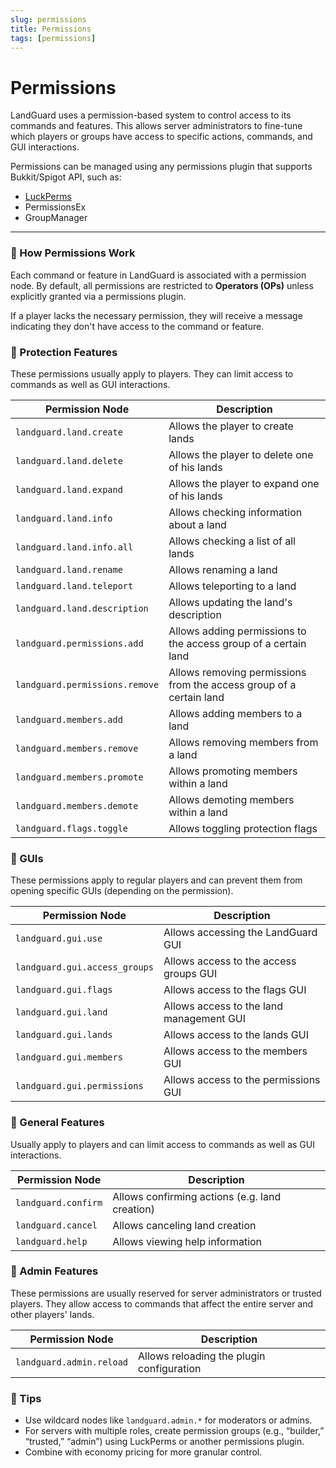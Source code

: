 ```yaml
---
slug: permissions
title: Permissions
tags: [permissions]
---
```

# Permissions

LandGuard uses a permission-based system to control access to its commands and features. This allows server administrators to fine-tune which players or groups have access to specific actions, commands, and GUI interactions.

Permissions can be managed using any permissions plugin that supports Bukkit/Spigot API, such as:

- [LuckPerms](https://luckperms.net/)
- PermissionsEx
- GroupManager

---

### 🔧 How Permissions Work

Each command or feature in LandGuard is associated with a permission node. By default, all permissions are restricted to **Operators (OPs)** unless explicitly granted via a permissions plugin.

If a player lacks the necessary permission, they will receive a message indicating they don't have access to the command or feature.

### 🧾 Protection Features

These permissions usually apply to players. They can limit access to commands as well as GUI interactions.

| Permission Node                            | Description                                      
|--------------------------------------------|------------------------------------------------------------------------|
| `landguard.land.create`                    | Allows the player to create lands                                      |
| `landguard.land.delete`                    | Allows the player to delete one of his lands                           |
| `landguard.land.expand`                    | Allows the player to expand one of his lands                           |
| `landguard.land.info`                      | Allows checking information about a land                               |
| `landguard.land.info.all`                  | Allows checking a list of all lands                                    |
| `landguard.land.rename`                    | Allows renaming a land                                                 |
| `landguard.land.teleport`                  | Allows teleporting to a land                                           |
| `landguard.land.description`               | Allows updating the land's description                                 |
| `landguard.permissions.add`                | Allows adding permissions to the access group of a certain land        |
| `landguard.permissions.remove`             | Allows removing permissions from the access group of a certain land    |
| `landguard.members.add`                    | Allows adding members to a land                                        |
| `landguard.members.remove`                 | Allows removing members from a land                                    |
| `landguard.members.promote`                | Allows promoting members within a land                                 |
| `landguard.members.demote`                 | Allows demoting members within a land                                  |
| `landguard.flags.toggle`                   | Allows toggling protection flags                                       |


### 🧾 GUIs

These permissions apply to regular players and can prevent them from opening specific GUIs (depending on the permission). 

| Permission Node                            | Description                                      
|--------------------------------------------|------------------------------------------------------------------------|
| `landguard.gui.use`                        | Allows accessing the LandGuard GUI                                     |
| `landguard.gui.access_groups`              | Allows access to the access groups GUI                                 |
| `landguard.gui.flags`                      | Allows access to the flags GUI                                         |
| `landguard.gui.land`                       | Allows access to the land management GUI                               |
| `landguard.gui.lands`                      | Allows access to the lands GUI                                         |
| `landguard.gui.members`                    | Allows access to the members GUI                                       |  
| `landguard.gui.permissions`                | Allows access to the permissions GUI                                   | 

### 🧾 General Features

Usually apply to players and can limit access to commands as well as GUI interactions.

| Permission Node                            | Description                                      
|--------------------------------------------|------------------------------------------------------------------------|
| `landguard.confirm`                        | Allows confirming actions (e.g. land creation)                         | 
| `landguard.cancel`                         | Allows canceling land creation                                         | 
| `landguard.help`                           | Allows viewing help information                                        | 

### 🧾 Admin Features

These permissions are usually reserved for server administrators or trusted players. They allow access to commands that affect the entire server and other players' lands.

| Permission Node                            | Description                                      
|--------------------------------------------|------------------------------------------------------------------------|
| `landguard.admin.reload`                   | Allows reloading the plugin configuration                              |

### 🧪 Tips

- Use wildcard nodes like `landguard.admin.*` for moderators or admins.
- For servers with multiple roles, create permission groups (e.g., “builder,” “trusted,” “admin”) using LuckPerms or another permissions plugin.
- Combine with economy pricing for more granular control.